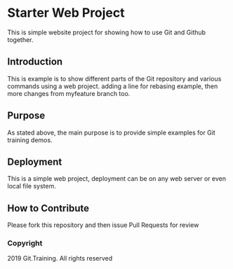 # Starter Web Project

This is simple website project for showing how to use Git and Github together.

## Introduction

This is example is to show different parts of the Git repository and various commands using a web project.
adding a line for rebasing example, then more changes from myfeature branch too.
## Purpose

As stated above, the main purpose is to provide simple examples for Git training demos.

## Deployment

This is a simple web project, deployment can be on any web server or even local file system.

## How to Contribute

Please fork this repository and then issue Pull Requests for review

### Copyright

2019 Git.Training. All rights reserved

